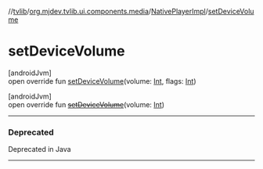 //[tvlib](../../../index.md)/[org.mjdev.tvlib.ui.components.media](../index.md)/[NativePlayerImpl](index.md)/[setDeviceVolume](set-device-volume.md)

# setDeviceVolume

[androidJvm]\
open override fun [setDeviceVolume](set-device-volume.md)(volume: [Int](https://kotlinlang.org/api/latest/jvm/stdlib/kotlin/-int/index.html), flags: [Int](https://kotlinlang.org/api/latest/jvm/stdlib/kotlin/-int/index.html))

[androidJvm]\
open override fun [~~setDeviceVolume~~](set-device-volume.md)(volume: [Int](https://kotlinlang.org/api/latest/jvm/stdlib/kotlin/-int/index.html))

---

### Deprecated

Deprecated in Java

---
